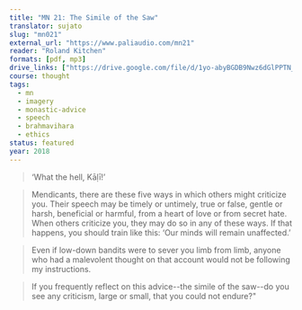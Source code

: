 ```yaml
---
title: "MN 21: The Simile of the Saw"
translator: sujato
slug: "mn021"
external_url: "https://www.paliaudio.com/mn21"
reader: "Roland Kitchen"
formats: [pdf, mp3]
drive_links: ["https://drive.google.com/file/d/1yo-abyBGDB9Nwz6dGlPPTN_JJhcXch2a", "https://drive.google.com/file/d/1iayy_MRoL3dWy4dVE7YUlIE-Vm2Bijq5/view?usp=drivesdk"]
course: thought
tags:
  - mn
  - imagery
  - monastic-advice
  - speech
  - brahmavihara
  - ethics
status: featured
year: 2018
---
```


> ‘What the hell, Kāḷī!’

> Mendicants, there are these five ways in which others might criticize you. Their speech may be timely or untimely, true or false, gentle or harsh, beneficial or harmful, from a heart of love or from secret hate. When others criticize you, they may do so in any of these ways. If that happens, you should train like this: ‘Our minds will remain unaffected.’

> Even if low-down bandits were to sever you limb from limb, anyone who had a malevolent thought on that account would not be following my instructions.

> If you frequently reflect on this advice--the simile of the saw--do you see any criticism, large or small, that you could not endure?"
